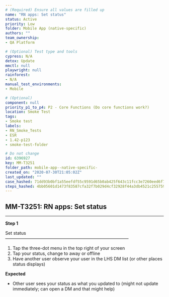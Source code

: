 ```yaml
---
# (Required) Ensure all values are filled up
name: "RN apps: Set status"
status: Active
priority: Low
folder: Mobile App (native-specific)
authors: ""
team_ownership: 
- QA Platform

# (Optional) Test type and tools
cypress: N/A
detox: Update
mmctl: null
playwright: null
rainforest: 
- N/A
manual_test_environments: 
- Mobile

# (Optional)
component: null
priority_p1_to_p4: P2 - Core Functions (Do core functions work?)
location: Smoke Test
tags: 
- Smoke test
labels: 
- RN_Smoke_Tests
- ESR
- 1.42-p123
- smoke-test-folder

# Do not change
id: 6396927
key: MM-T3251
folder_path: mobile-app--native-specific-
created_on: "2020-07-30T21:05:02Z"
last_updated: ""
case_hashed: 71dd93b0bf1a55eefdf55c9591d65b0ab425f643c11fcc3e7260eed6f7e11699f2069099027f106334b94177efd439e3
steps_hashed: 4bb05601d1473f83587cfa32f7b029d4cf32928f44a3db4521c25575930742ef410af77e1b4bc1bd62c2492e93fd2ac3
---
```


## MM-T3251: RN apps: Set status

---

**Step 1**

Set status\
————————————————————————————

1. Tap the three-dot menu in the top right of your screen
2. Tap your status, change to away or offline
3. Have another user observe your user in the LHS DM list (or other places status displays)

**Expected**

- Other user sees your status as what you updated to (might not update immediately; can open a DM and that might help)
